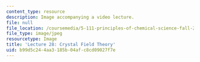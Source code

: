 ```yaml
---
content_type: resource
description: Image accompanying a video lecture.
file: null
file_location: /coursemedia/5-111-principles-of-chemical-science-fall-2008/b99d5c244aa3185b04afc8cd09027f7e_28.jpg
file_type: image/jpeg
resourcetype: Image
title: 'Lecture 28: Crystal Field Theory'
uid: b99d5c24-4aa3-185b-04af-c8cd09027f7e
---
```

